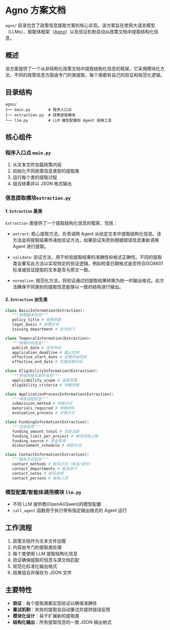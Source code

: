 # Agno 方案文档

`agno/` 目录包含了政策信息提取方案的核心实现。该方案旨在使用大语言模型（LLMs）、智能体框架（[Agno](https://www.agno.com/)）以及验证机制自动从政策文档中提取结构化信息。

## 概述

该方案提供了一个从非结构化政策文档中提取结构化信息的框架。它采用模块化方法，不同的政策信息方面由专门的类提取，每个类都有自己的验证和规范化逻辑。

## 目录结构

```
agno/
├── main.py        # 程序入口点
├── extraction.py  # 政策提取模块
└── llm.py         # LLM 模型配置和 Agent 调用工具
```

## 核心组件

### 程序入口点 `main.py`

1. 从文本文件加载政策内容
2. 初始化不同政策信息类型的提取类
3. 运行每个类的提取过程
4. 组合结果并以 JSON 格式输出

### 信息提取模块`extraction.py`

#### 1. `Extraction` 基类

`Extraction` 类提供了一个提取结构化信息的框架，包括：

- `extract`: 核心提取方法，负责调用 Agent 从给定文本中提取结构化信息。该方法会将提取结果传递给验证方法，如果验证失败则根据错误信息重新调用 Agent 进行提取。

- `validate`: 验证方法，用于检验提取结果的准确性和格式正确性。不同的提取类会重写此方法以实现特定的验证逻辑，例如检查日期格式是否符合ISO8601标准或验证提取的文本是否与原文一致。

- `normalize`: 规范化方法，将验证通过的提取结果转换为统一的输出格式。此方法确保不同类别的提取信息能够以一致的结构进行输出。

#### 2. `Extraction` 派生类

```python
class BasicInformation(Extraction):
   """政策基本信息"""
   policy_title # 政策标题
   legal_basis # 政策文号
   issuing_department # 发文部门

class TemporalInformation(Extraction):
   """政策时间信息"""
   publish_date # 发布时间
   application_deadline # 截止时间
   effective_start_date # 实施开始时间
   effective_end_date # 实施结束时间

class EligibilityInformation(Extraction):
   """申请资格与条件信息"""
   applicability_scope # 适用范围
   eligibility_criteria # 申报资格

class ApplicationProcessInformation(Extraction):
   """申请流程信息"""
   submission_method # 申报方式
   materials_required # 申报材料
   evaluation_process # 评审方式

class FundingInformation(Extraction):
   """资金信息"""
   funding_amount_total # 资金总额
   funding_limit_per_project # 单项资助上限
   funding_source # 资金来源
   disbursement_schedule # 拨款方式

class ContactInformation(Extraction):
   """联系方式信息"""
   contact_methods # 联系方式（电话/邮件）
   contact_departments # 联系部门
   contact_notes # 联系说明
   contact_persons # 联系人员
```

### 模型配置/智能体调用模块 `llm.py`

- 不同 LLM 提供商(OpenAI/Qwen)的模型配置
- `call_agent` 函数用于执行带有指定输出格式的 Agent 运行

## 工作流程

1. 政策文档作为文本文件加载
2. 内容由专门的提取类处理
3. 每个类使用 LLM 提取结构化信息
4. 验证确保提取的信息与源文档匹配
5. 规范化标准化输出格式
6. 结果组合并保存为 JSON 文件

## 主要特性

- **验证**：每个提取类都实现验证以确保准确性
- **重试机制**：失败的提取会自动重试并提供错误反馈
- **模块化设计**：易于扩展新的提取类
- **结构化输出**：所有提取信息的一致 JSON 输出格式